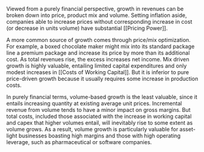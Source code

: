 Viewed from a purely financial perspective, growth in revenues can be broken down into price, product mix and volume. 
Setting inflation aside, companies able to increase prices without corresponding increase in cost (or decrease in units volume) have substantial [[Pricing Power]].

A more common source of growth comes through price/mix optimization. For example, a boxed chocolate maker might mix into its standard package line a premium package and increase its price by more than its additional cost. As total revenues rise, the excess increases net income. 
Mix driven growth is highly valuable, entailing limited capital expenditures and only modest increases in [[Costs of Working Capital]]. But it is inferior to pure price-driven growth because it usually requires some increase in production costs.

In purely financial terms, volume-based growth is the least valuable, since it entails increasing quantity at existing average unit prices. Incremental revenue from volume tends to have a minor impact on gross margins. But total costs, included those associated with the increase in working capital and capex that higher volumes entail, will inevitably rise to some extent as volume grows. As a result, volume growth is particularly valuable for asset-light businesses boasting high margins and those with high operating leverage, such as pharmaceutical or software companies.